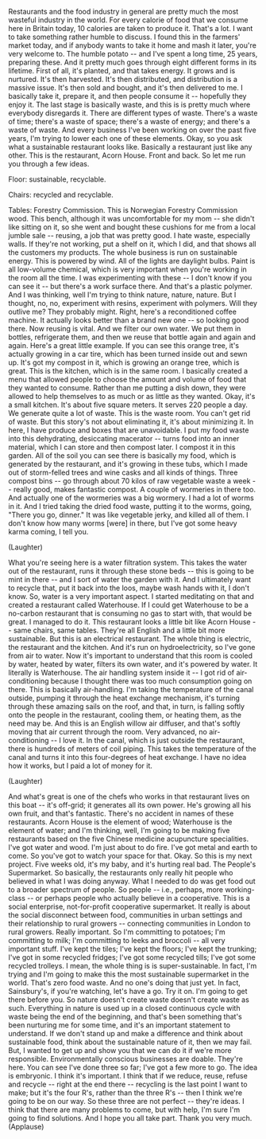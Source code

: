 
Restaurants and the food industry in general
are pretty much the most wasteful industry
in the world.
For every calorie of food that we consume here in Britain today,
10 calories are taken to produce it.
That&#39;s a lot.
I want to take something rather humble
to discuss.
I found this in the farmers&#39; market today,
and if anybody wants to take it home and mash it later, you&#39;re very welcome to.
The humble potato --
and I&#39;ve spent a long time, 25 years, preparing these.
And it pretty much goes through
eight different forms in its lifetime.
First of all, it&#39;s planted, and that takes energy.
It grows and is nurtured.
It&#39;s then harvested.
It&#39;s then distributed,
and distribution is a massive issue.
It&#39;s then sold and bought,
and it&#39;s then delivered to me.
I basically take it, prepare it,
and then people consume it -- hopefully they enjoy it.
The last stage is basically waste,
and this is is pretty much where everybody disregards it.
There are different types of waste.
There&#39;s a waste of time; there&#39;s a waste of space; there&#39;s a waste of energy;
and there&#39;s a waste of waste.
And every business I&#39;ve been working on
over the past five years,
I&#39;m trying to lower each one of these elements.
Okay, so you ask what a sustainable restaurant looks like.
Basically a restaurant just like any other.
This is the restaurant, Acorn House.
Front and back.
So let me run you through a few ideas.

Floor: sustainable, recyclable.

Chairs: recycled and recyclable.

Tables: Forestry Commission.
This is Norwegian Forestry Commission wood.
This bench, although it was uncomfortable for my mom --
she didn&#39;t like sitting on it,
so she went and bought these cushions for me from a local jumble sale --
reusing, a job that was pretty good.
I hate waste, especially walls.
If they&#39;re not working, put a shelf on it, which I did,
and that shows all the customers my products.
The whole business is run on sustainable energy.
This is powered by wind. All of the lights are daylight bulbs.
Paint is all low-volume chemical,
which is very important when you&#39;re working in the room all the time.
I was experimenting with these -- I don&#39;t know if you can see it --
but there&#39;s a work surface there.
And that&#39;s a plastic polymer.
And I was thinking, well I&#39;m trying to think nature, nature, nature.
But I thought, no, no, experiment with resins,
experiment with polymers.
Will they outlive me? They probably might.
Right, here&#39;s a reconditioned coffee machine.
It actually looks better than a brand new one -- so looking good there.
Now reusing is vital.
And we filter our own water.
We put them in bottles, refrigerate them,
and then we reuse that bottle again and again and again.
Here&#39;s a great little example.
If you can see this orange tree, it&#39;s actually growing in a car tire,
which has been turned inside out and sewn up.
It&#39;s got my compost in it, which is growing an orange tree, which is great.
This is the kitchen, which is in the same room.
I basically created a menu that allowed people
to choose the amount and volume of food
that they wanted to consume.
Rather than me putting a dish down,
they were allowed to help themselves to as much or as little as they wanted.
Okay, it&#39;s a small kitchen. It&#39;s about five square meters.
It serves 220 people a day.
We generate quite a lot of waste.
This is the waste room.
You can&#39;t get rid of waste.
But this story&#39;s not about eliminating it, it&#39;s about minimizing it.
In here, I have produce and boxes
that are unavoidable.
I put my food waste into this dehydrating, desiccating macerator --
turns food into an inner material,
which I can store and then compost later.
I compost it in this garden.
All of the soil you can see there is basically my food,
which is generated by the restaurant,
and it&#39;s growing in these tubs, which I made out of storm-felled trees
and wine casks and all kinds of things.
Three compost bins --
go through about 70 kilos of raw vegetable waste a week --
really good, makes fantastic compost.
A couple of wormeries in there too.
And actually one of the wormeries
was a big wormery. I had a lot of worms in it.
And I tried taking the dried food waste,
putting it to the worms, going, &quot;There you go, dinner.&quot;
It was like vegetable jerky,
and killed all of them.
I don&#39;t know how many worms [were] in there,
but I&#39;ve got some heavy karma coming, I tell you.

(Laughter)

What you&#39;re seeing here is a water filtration system.
This takes the water out of the restaurant,
runs it through these stone beds -- this is going to be mint in there --
and I sort of water the garden with it.
And I ultimately want to recycle that, put it back into the loos,
maybe wash hands with it, I don&#39;t know.
So, water is a very important aspect.
I started meditating on that
and created a restaurant called Waterhouse.
If I could get Waterhouse to be a no-carbon restaurant
that is consuming no gas to start with, that would be great.
I managed to do it.
This restaurant looks a little bit like Acorn House --
same chairs, same tables.
They&#39;re all English and a little bit more sustainable.
But this is an electrical restaurant.
The whole thing is electric, the restaurant and the kitchen.
And it&#39;s run on hydroelectricity,
so I&#39;ve gone from air to water.
Now it&#39;s important to understand
that this room
is cooled by water, heated by water,
filters its own water,
and it&#39;s powered by water.
It literally is Waterhouse.
The air handling system inside it --
I got rid of air-conditioning
because I thought there was too much consumption going on there.
This is basically air-handling.
I&#39;m taking the temperature of the canal outside,
pumping it through the heat exchange mechanism,
it&#39;s turning through these amazing sails on the roof,
and that, in turn, is falling softly onto the people in the restaurant,
cooling them, or heating them, as the need may be.
And this is an English willow air diffuser,
and that&#39;s softly moving
that air current through the room.
Very advanced, no air-conditioning -- I love it.
In the canal, which is just outside the restaurant,
there is hundreds of meters of coil piping.
This takes the temperature of the canal
and turns it into this four-degrees of heat exchange.
I have no idea how it works, but I paid a lot of money for it.

(Laughter)

And what&#39;s great is one of the chefs who works in that restaurant
lives on this boat -- it&#39;s off-grid; it generates all its own power.
He&#39;s growing all his own fruit, and that&#39;s fantastic.
There&#39;s no accident in names of these restaurants.
Acorn House is the element of wood; Waterhouse is the element of water;
and I&#39;m thinking, well, I&#39;m going to be making
five restaurants based
on the five Chinese medicine acupuncture specialities.
I&#39;ve got water and wood. I&#39;m just about to do fire.
I&#39;ve got metal and earth to come.
So you&#39;ve got to watch your space for that.
Okay. So this is my next project.
Five weeks old,
it&#39;s my baby, and it&#39;s hurting real bad.
The People&#39;s Supermarket.
So basically, the restaurants only really hit
people who believed in what I was doing anyway.
What I needed to do was get food out
to a broader spectrum of people.
So people -- i.e., perhaps, more working-class --
or perhaps people who actually believe in a cooperative.
This is a social enterprise,
not-for-profit cooperative supermarket.
It really is about the social disconnect
between food, communities
in urban settings
and their relationship to rural growers --
connecting communities in London to rural growers.
Really important.
So I&#39;m committing to potatoes; I&#39;m committing to milk;
I&#39;m committing to leeks and broccoli -- all very important stuff.
I&#39;ve kept the tiles; I&#39;ve kept the floors;
I&#39;ve kept the trunking; I&#39;ve got in some recycled fridges;
I&#39;ve got some recycled tills; I&#39;ve got some recycled trolleys.
I mean, the whole thing is is super-sustainable.
In fact, I&#39;m trying and I&#39;m going to make this
the most sustainable supermarket in the world.
That&#39;s zero food waste.
And no one&#39;s doing that just yet.
In fact, Sainsbury&#39;s, if you&#39;re watching,
let&#39;s have a go. Try it on.
I&#39;m going to get there before you.
So nature doesn&#39;t create waste
doesn&#39;t create waste as such.
Everything in nature is used up in a closed continuous cycle
with waste being the end of the beginning,
and that&#39;s been something that&#39;s been nurturing me for some time,
and it&#39;s an important statement to understand.
If we don&#39;t stand up
and make a difference
and think about sustainable food,
think about the sustainable nature of it,
then we may fail.
But, I wanted to get up and show you
that we can do it if we&#39;re more responsible.
Environmentally conscious businesses are doable.
They&#39;re here. You can see I&#39;ve done three so far;
I&#39;ve got a few more to go.
The idea is embryonic.
I think it&#39;s important.
I think that if we reduce, reuse, refuse
and recycle -- right at the end there --
recycling is the last point I want to make;
but it&#39;s the four R&#39;s, rather than the three R&#39;s --
then I think we&#39;re going to be on our way.
So these three are not perfect -- they&#39;re ideas.
I think that there are many problems to come,
but with help, I&#39;m sure I&#39;m going to find solutions.
And I hope you all take part.
Thank you very much. 
(Applause)

